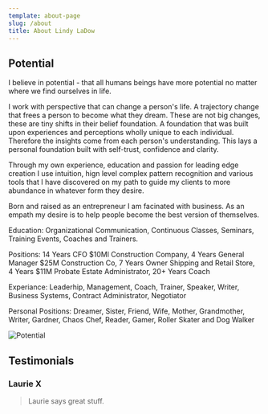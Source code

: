 ```yaml
---
template: about-page
slug: /about
title: About Lindy LaDow
---
```

## Potential

I believe in potential - that all humans beings have more potential no matter where we find ourselves in life. 

I work with perspective that can change a person's life.  A trajectory change that frees a person to become what they dream. These are not big changes, these are tiny shifts in their belief foundation. A foundation that was built upon experiences and perceptions wholly unique to each individual. Therefore the insights come from each person's understanding. This lays a personal foundation built with self-trust, confidence and clarity.

Through my own experience, education and passion for leading edge creation I use intuition, hign level complex pattern recognition and various tools that I have discovered on my path to guide my clients to more abundance in whatever form they desire. 

Born and raised as an entrepreneur I am facinated with business.  As an empath my desire is to help people become the best version of themselves. 

Education: Organizational Communication, Continuous Classes, Seminars, Training Events, Coaches and Trainers. 

Positions: 14 Years CFO  $10Ml Construction Company, 4 Years General Manager $25M Construction Co, 7 Years Owner Shipping and Retail Store, 4 Years $11M Probate Estate Administrator, 20+ Years Coach

Experiance: Leaderhip, Management, Coach, Trainer, Speaker, Writer, Business Systems, Contract Administrator, Negotiator

Personal Positions: Dreamer, Sister, Friend, Wife, Mother, Grandmother, Writer, Gardner, Chaos Chef, Reader, Gamer, Roller Skater and Dog Walker

![Potential](/assets/20201130_me-donia-sunrise.jpg "Potential")

## Testimonials

### Laurie X

> Laurie says great stuff.